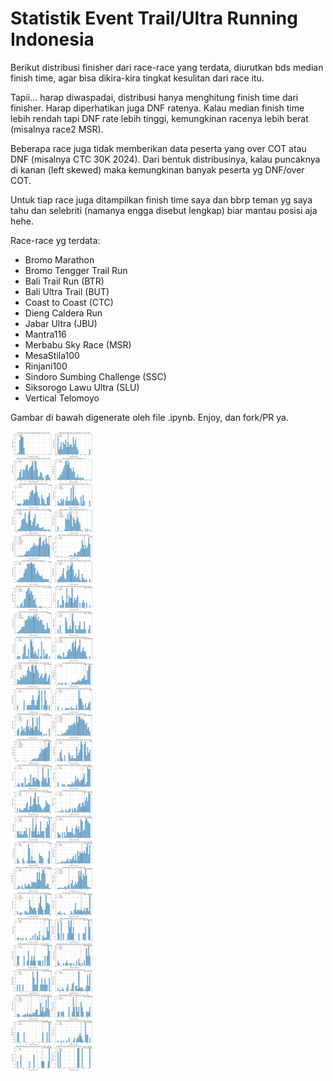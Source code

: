 # Statistik Event Trail/Ultra Running Indonesia

Berikut distribusi finisher dari race-race yang terdata, diurutkan bds median finish time, agar bisa dikira-kira tingkat kesulitan dari race itu.

Tapii... harap diwaspadai, distribusi hanya menghitung finish time dari finisher. Harap diperhatikan juga DNF ratenya. Kalau median finish time lebih rendah tapi DNF rate lebih tinggi, kemungkinan racenya lebih berat (misalnya race2 MSR).

Beberapa race juga tidak memberikan data peserta yang over COT atau DNF (misalnya CTC 30K 2024). Dari bentuk distribusinya, kalau puncaknya di kanan (left skewed) maka kemungkinan banyak peserta yg DNF/over COT.

Untuk tiap race juga ditampilkan finish time saya dan bbrp teman yg saya tahu dan selebriti (namanya engga disebut lengkap) biar mantau posisi aja hehe.

Race-race yg terdata:

- Bromo Marathon
- Bromo Tengger Trail Run
- Bali Trail Run (BTR)
- Bali Ultra Trail (BUT)
- Coast to Coast (CTC)
- Dieng Caldera Run
- Jabar Ultra (JBU)
- Mantra116
- Merbabu Sky Race (MSR)
- MesaStila100
- Rinjani100
- Sindoro Sumbing Challenge (SSC)
- Siksorogo Lawu Ultra (SLU)
- Vertical Telomoyo


Gambar di bawah digenerate oleh file .ipynb. Enjoy, dan fork/PR ya.

![stat](stat.png "Statistik")
